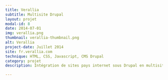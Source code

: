 ```yaml
---
title: Verallia
subtitle: Multisite Drupal
layout: projet
modal-id: 8
date: 2014-07-01
img: verallia.png
thumbnail: verallia-thumbnail.png
alt: Verallia
project-date: Juillet 2014
site: fr.verallia.com
technique: HTML, CSS, Javascript, CMS Drupal
category: projet
description: Intégration de sites pays internet sous Drupal en multisite/multilangues

---
```

